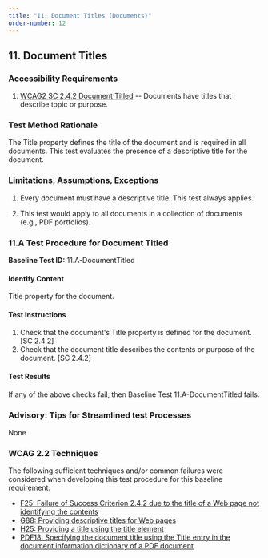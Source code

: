 ```yaml
---
title: "11. Document Titles (Documents)"
order-number: 12
---
```


## 11. Document Titles

### Accessibility Requirements

1.  [WCAG2 SC 2.4.2 Document Titled](https://www.w3.org/WAI/WCAG22/Understanding/page-titled) -- Documents have titles that describe topic or purpose.

### Test Method Rationale

The Title property defines the title of the document and is required in all documents. This test evaluates the presence of a descriptive title for the document.

### Limitations, Assumptions, Exceptions

1. Every document must have a descriptive title. This test always applies.

2. This test would apply to all documents in a collection of documents (e.g., PDF portfolios).

### 11.A Test Procedure for Document Titled

**Baseline Test ID:** 11.A-DocumentTitled

#### Identify Content

<p id="d11aIC">Title property for the document.</p>

#### Test Instructions

<ol id="d11aTI">
    <li id="d11aTI-1">Check that the document's Title property is defined for the document. [SC 2.4.2]</li>
    <li id="d11aTI-2">Check that the document title describes the contents or purpose of the document. [SC 2.4.2]</li>
</ol>

#### Test Results

<p id="d11aTR">If any of the above checks fail, then Baseline Test 11.A-DocumentTitled fails.</p>

### Advisory: Tips for Streamlined test Processes

None

### WCAG 2.2 Techniques

The following sufficient techniques and/or common failures were considered when developing this test procedure for this baseline requirement:

-   [F25: Failure of Success Criterion 2.4.2 due to the title of a Web page not identifying the contents](https://www.w3.org/WAI/WCAG22/Techniques/failures/F25)
-   [G88: Providing descriptive titles for Web pages](https://www.w3.org/TR/WCAG20-TECHS/G88.html)
-   [H25: Providing a title using the title element](https://www.w3.org/WAI/WCAG22/Techniques/html/H25)
-   [PDF18: Specifying the document title using the Title entry in the document information dictionary of a PDF document](https://www.w3.org/WAI/WCAG22/Techniques/pdf/PDF18)
